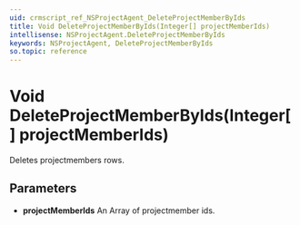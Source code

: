 ```yaml
---
uid: crmscript_ref_NSProjectAgent_DeleteProjectMemberByIds
title: Void DeleteProjectMemberByIds(Integer[] projectMemberIds)
intellisense: NSProjectAgent.DeleteProjectMemberByIds
keywords: NSProjectAgent, DeleteProjectMemberByIds
so.topic: reference
---
```


# Void DeleteProjectMemberByIds(Integer[] projectMemberIds)

Deletes projectmembers rows.

## Parameters

* **projectMemberIds** An Array of projectmember ids.
